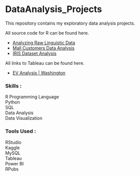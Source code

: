 # DataAnalysis_Projects
This repository contains my exploratory data analysis projects. <br>

All source code for R can be found here.<br>

- [Analyzing Raw Linguistic Data](http://rpubs.com/aparna_rvm/1123594)
- [Mall Customers Data Analysis](http://rpubs.com/aparna_rvm/1098780)
- [IRIS Dataset Analysis](http://rpubs.com/aparna_rvm/1097907)

All links to Tableau can be found here. <br>
- [EV Analysis | Washington](https://public.tableau.com/views/EVAnalysisWashington_17165806406630/Dashboard2?:language=en-US&:sid=&:display_count=n&:origin=viz_share_link)

### Skills : 
R Programming Language <br>
Python<br>
SQL <br>
Data Analysis <br>
Data Visualization <br>
### Tools Used : 
RStudio <br>
Kaggle<br>
MySQL <br>
Tableau <br>
Power BI <br>
RPubs

